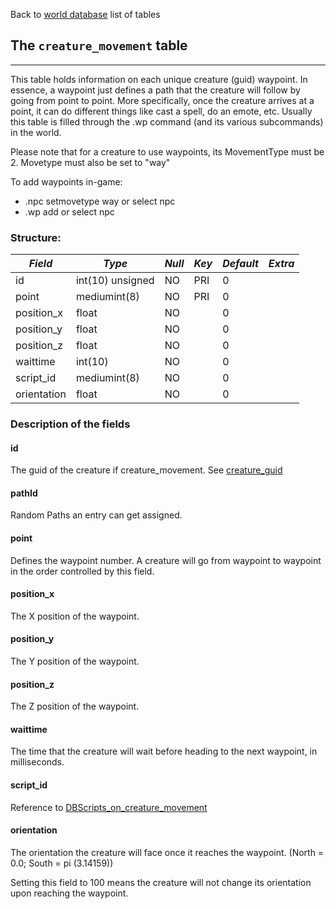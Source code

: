 Back to [world database](https://github.com/cmangos/issues/wiki/mangosdb_struct) list of tables

## The `creature_movement` table
***

This table holds information on each unique creature (guid) waypoint.  In essence, a waypoint just defines a path that the creature will follow by going from point to point. More specifically, once the creature arrives at a point, it can do different things like cast a spell, do an emote, etc. Usually this table is filled through the .wp command (and its various subcommands) in the world.

Please note that for a creature to use waypoints, its MovementType must be 2. Movetype must also be set to "way"

To add waypoints in-game:
- .npc setmovetype way <creature guid> or select npc
- .wp add <guid> or select npc

### Structure:

*Field* | *Type* | *Null* | *Key* | *Default* | *Extra*
------------ | ------------- | -----------  | -----------  | -----------  | -----------
id|int(10) unsigned|NO|PRI|0||
point|mediumint(8)|NO|PRI|0||
position_x|float|NO||0||
position_y|float|NO||0||
position_z|float|NO||0||
waittime|int(10)|NO||0||
script_id|mediumint(8)|NO||0||
orientation|float|NO||0||


### Description of the fields

#### id
The guid of the creature if creature_movement. See [creature_guid](https://github.com/cmangos/issues/wiki/creature)

#### pathId

Random Paths an entry can get assigned.

#### point

Defines the waypoint number. A creature will go from waypoint to waypoint in the order controlled by this field.

#### position&#95;x

The X position of the waypoint.

#### position&#95;y

The Y position of the waypoint.

#### position&#95;z

The Z position of the waypoint.

#### waittime

The time that the creature will wait before heading to the next waypoint, in milliseconds.

#### script&#95;id

Reference to [DBScripts_on_creature_movement](https://github.com/cmangos/issues/wiki/DBScripts_on_creature_movement)

#### orientation

The orientation the creature will face once it reaches the waypoint. 
(North = 0.0; South = pi (3.14159))


Setting this field to 100 means the creature will not change its orientation upon reaching the waypoint.
